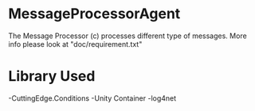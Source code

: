 MessageProcessorAgent
=====================

The Message Processor (c) processes different type of messages. More info please look at "doc/requirement.txt"

Library Used
============
-CuttingEdge.Conditions
-Unity Container
-log4net